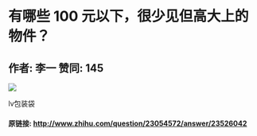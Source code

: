 # 有哪些 100 元以下，很少见但高大上的物件？
## 作者: 李一  赞同: 145
![](http://pic1.zhimg.com/612adc5c01ea8fd6319d842f6e1bb71a_b.jpg)

 lv包装袋

#### 原链接: http://www.zhihu.com/question/23054572/answer/23526042